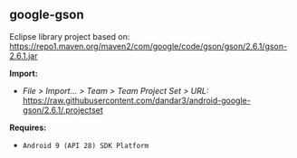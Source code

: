 ## google-gson

Eclipse library project based on:<br/>
https://repo1.maven.org/maven2/com/google/code/gson/gson/2.6.1/gson-2.6.1.jar

**Import:**
- _File > Import... > Team > Team Project Set > URL:_<br/>
  https://raw.githubusercontent.com/dandar3/android-google-gson/2.6.1/.projectset

**Requires:**
- `Android 9 (API 28) SDK Platform`